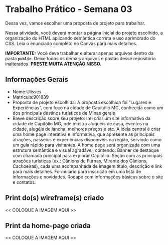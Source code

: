 # Trabalho Prático - Semana 03

Dessa vez, vamos escolher uma proposta de projeto para trabalhar.

Nessa atividade, você deverá montar a página inicial do projeto escolhido, a organização do HTML aplicando semântica correta e uso aprimorado do CSS. Leia o enunciado completo no Canvas para mais detalhes.

**IMPORTANTE:** Você deve trabalhar e alterar apenas arquivos dentro da pasta **`public`**. Deixe todos os demais arquivos e pastas desse repositório inalterados. **PRESTE MUITA ATENÇÃO NISSO.**

## Informações Gerais

- Nome:Ulisses
- Matricula:901839
- Proposta de projeto escolhida:
A proposta escolhida foi “Lugares e Experiências”, com foco na cidade de Capitólio MG, conhecida como um dos principais destinos turísticos de Minas gerais
- Breve descrição sobre seu projeto:
Irei criar um site informativo da cidade de Capitólio MG, nde mostra aluguéis de casa, eventos na cidade, alugéis de lancha, melhores preços e etc.
A ideia central é criar uma home page interativa e informativa, que apresente as principais atrações, passeios e experiências
disponíveis na região, servindo como um guia rápido para visitantes.
A home page será organizada com uma estrutura semântica e visual agradável, contendo:
Banner de destaque com chamada principal para explorar Capitólio.
Seção com as principais atrações turísticas (ex.: Cânions de Furnas, Mirante dos Cânions, Cachoeiras), cada uma acompanhada de imagem
título, descrição e link para mais detalhes.
Formulário para inscrição em uma lista de informações e novidades.
Rodapé com informações básicas sobre o site e contatos.

## Print do(s) wireframe(s) criado

<<  COLOQUE A IMAGEM AQUI >>


## Print da home-page criada

<<  COLOQUE A IMAGEM AQUI >>
